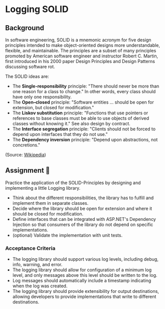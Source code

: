 ﻿# Logging SOLID

## Background

In software engineering, SOLID is a mnemonic acronym for five design principles
intended to make object-oriented designs more understandable, flexible, and
maintainable. The principles are a subset of many principles promoted by
American software engineer and instructor Robert C. Martin, first
introduced in his 2000 paper Design Principles and Design Patterns discussing
software rot.

The SOLID ideas are:

- The **Single-responsibility** principle: "There should never be more
  than one reason for a class to change." In other words, every class should
  have only one responsibility.
- The **Open–closed** principle: "Software entities ... should be open for
  extension, but closed for modification."
- The **Liskov substitution** principle: "Functions that use pointers or
  references to base classes must be able to use objects of derived classes
  without knowing it." See also design by contract.
- The **Interface segregation** principle: "Clients should not be forced to
  depend upon interfaces that they do not use."
- The **Dependency inversion** principle: "Depend upon abstractions, not
  concretions."

(Source: [Wikipedia](https://en.wikipedia.org/wiki/SOLID))

## Assignment 🎯

Practice the application of the SOLID-Principles by designing and implementing a
little Logging library.

- Think about the different responsibilities, the library has to fulfill and
  implement them in separate classes.
- Decide where the library should be open for extension and where it should be
  closed for modification.
- Define interfaces that can be integrated with ASP.NET's Dependency 
  Injection so that consumers of the library do not depend on specific 
  implementations.
- (optional) Validate the implementation with unit tests.

### Acceptance Criteria

- The logging library should support various log levels, including debug, info,
  warning, and error.
- The logging library should allow for configuration of a minimum log level, and
  only messages above this level should be written to the log.
- Log messages should automatically include a timestamp indicating when the log
  was created.
- The logging library should provide extensibility for output destinations,
  allowing developers to provide implementations that write to different
  destinations.

##   